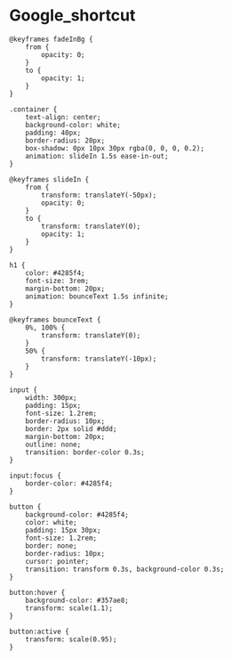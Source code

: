 # Google_shortcut
    @keyframes fadeInBg {
        from {
            opacity: 0;
        }
        to {
            opacity: 1;
        }
    }

    .container {
        text-align: center;
        background-color: white;
        padding: 40px;
        border-radius: 20px;
        box-shadow: 0px 10px 30px rgba(0, 0, 0, 0.2);
        animation: slideIn 1.5s ease-in-out;
    }

    @keyframes slideIn {
        from {
            transform: translateY(-50px);
            opacity: 0;
        }
        to {
            transform: translateY(0);
            opacity: 1;
        }
    }

    h1 {
        color: #4285f4;
        font-size: 3rem;
        margin-bottom: 20px;
        animation: bounceText 1.5s infinite;
    }

    @keyframes bounceText {
        0%, 100% {
            transform: translateY(0);
        }
        50% {
            transform: translateY(-10px);
        }
    }

    input {
        width: 300px;
        padding: 15px;
        font-size: 1.2rem;
        border-radius: 10px;
        border: 2px solid #ddd;
        margin-bottom: 20px;
        outline: none;
        transition: border-color 0.3s;
    }

    input:focus {
        border-color: #4285f4;
    }

    button {
        background-color: #4285f4;
        color: white;
        padding: 15px 30px;
        font-size: 1.2rem;
        border: none;
        border-radius: 10px;
        cursor: pointer;
        transition: transform 0.3s, background-color 0.3s;
    }

    button:hover {
        background-color: #357ae8;
        transform: scale(1.1);
    }

    button:active {
        transform: scale(0.95);
    }
</style>
